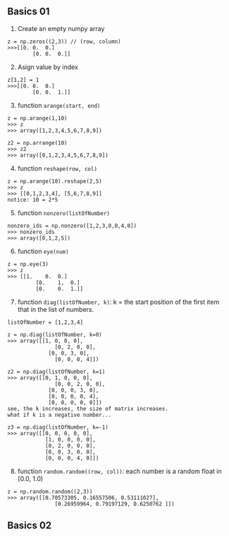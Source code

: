 ## Basics 01

1. Create an empty numpy array
```
z = np.zeros((2,3)) // (row, column)
>>>[[0.	0.	0.]
		[0.	0.	0.]]
```

2. Asign value by index
```
z[1,2] = 1
>>>[[0.	0.	0.]
		[0.	0.	1.]]
```

3. function `arange(start, end)` 
```
z = np.arange(1,10)
>>> z
>>> array([1,2,3,4,5,6,7,8,9])

z2 = np.arrange(10)
>>> z2
>>> array([0,1,2,3,4,5,6,7,8,9])
```

4. function `reshape(row, col)`
```
z = np.arange(10).reshape(2,5)
>>> z
>>> [[0,1,2,3,4], [5,6,7,8,9]]
notice: 10 = 2*5
```

5. function `nonzero(listOfNumber)`
```
nonzero_ids = np.nonzero([1,2,3,0,0,4,0])
>>> nonzero_ids
>>> array([0,1,2,5])
```

6. function `eye(num)`
```
z = np.eye(3)
>>> z
>>> [[1.	0.	0.]
		 [0.	1,	0.]
		 [0.	0.	1.]]
```

7. function `diag(listOfNumber, k)`: k = the start position of the first item that in the list of numbers. 
```
listOfNumber = [1,2,3,4]

z = np.diag(listOfNumber, k=0)
>>> array([[1, 0, 0, 0],
    		   [0, 2, 0, 0],
       		 [0, 0, 3, 0],
		       [0, 0, 0, 4]])
		       
z2 = np.diag(listOfNumber, k=1)
>>> array([[0, 1, 0, 0, 0],
    		   [0, 0, 2, 0, 0],
  		     [0, 0, 0, 3, 0],
   		     [0, 0, 0, 0, 4],
       		 [0, 0, 0, 0, 0]])
see, the k increases, the size of matrix increases.
what if k is a negative number...
       		 
z3 = np.diag(listOfNumber, k=-1)
>>> array([[0, 0, 0, 0, 0],
       		[1, 0, 0, 0, 0],
       		[0, 2, 0, 0, 0],
       		[0, 0, 3, 0, 0],
       		[0, 0, 0, 4, 0]])
```

8. function `random.random((row, col))`: each number is a random float in [0.0, 1.0)
```
z = np.random.random((2,3))
>>> array([[0.70573305, 0.16557506, 0.53111027],
     		   [0.26959964, 0.79197129, 0.6250762 ]])
```

## Basics 02
